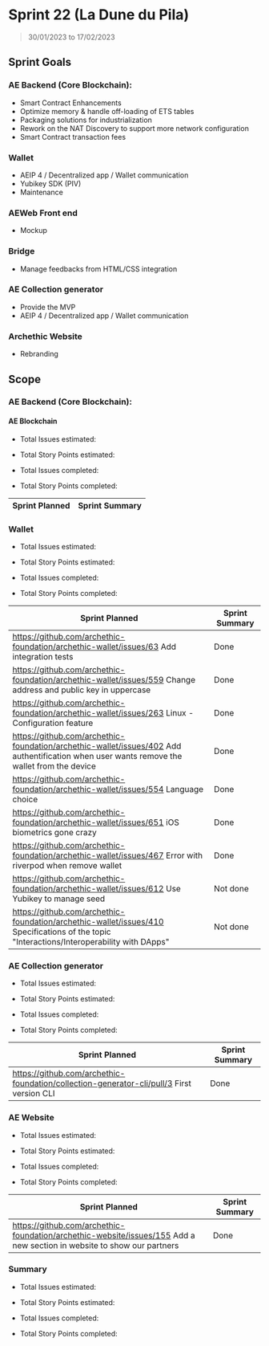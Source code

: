 # Sprint 22 (La Dune du Pila)

> 30/01/2023 to 17/02/2023

## Sprint Goals

### AE Backend (Core Blockchain):
- Smart Contract Enhancements
- Optimize memory & handle off-loading of ETS tables
- Packaging solutions for industrialization
- Rework on the NAT Discovery to support more network configuration
- Smart Contract transaction fees

### Wallet
- AEIP 4 / Decentralized app / Wallet communication
- Yubikey SDK (PIV)
- Maintenance

### AEWeb Front end
- Mockup

### Bridge
- Manage feedbacks from HTML/CSS integration

### AE Collection generator
- Provide the MVP
- AEIP 4 / Decentralized app / Wallet communication

### Archethic Website
- Rebranding

## Scope

### AE Backend (Core Blockchain):

#### AE Blockchain

- Total Issues estimated: 
- Total Story Points estimated: 

- Total Issues completed: 
- Total Story Points completed:

| Sprint Planned | Sprint Summary |
| -------------- | -------------- |

### Wallet

- Total Issues estimated: 
- Total Story Points estimated:

- Total Issues completed:
- Total Story Points completed:

| Sprint Planned                                                                                                                             | Sprint Summary |
| ------------------------------------------------------------------------------------------------------------------------------------------ | -------------- |
| https://github.com/archethic-foundation/archethic-wallet/issues/63 Add integration tests                                                   | Done           |
| https://github.com/archethic-foundation/archethic-wallet/issues/559 Change address and public key in uppercase                             | Done           |
| https://github.com/archethic-foundation/archethic-wallet/issues/263 Linux - Configuration feature                                          | Done           |
| https://github.com/archethic-foundation/archethic-wallet/issues/402 Add authentification when user wants remove the wallet from the device | Done           |
| https://github.com/archethic-foundation/archethic-wallet/issues/554 Language choice                                                        | Done           |
| https://github.com/archethic-foundation/archethic-wallet/issues/651 iOS biometrics gone crazy                                              | Done           |
| https://github.com/archethic-foundation/archethic-wallet/issues/467 Error with riverpod when remove wallet                                 | Done           |
| https://github.com/archethic-foundation/archethic-wallet/issues/612 Use Yubikey to manage seed                                             | Not done       |
| https://github.com/archethic-foundation/archethic-wallet/issues/410 Specifications of the topic "Interactions/Interoperability with DApps" | Not done       |


### AE Collection generator

- Total Issues estimated: 
- Total Story Points estimated: 

- Total Issues completed:
- Total Story Points completed:

| Sprint Planned                                                                            | Sprint Summary |
| ----------------------------------------------------------------------------------------- | -------------- |
| https://github.com/archethic-foundation/collection-generator-cli/pull/3 First version CLI | Done           |

### AE Website 

- Total Issues estimated:
- Total Story Points estimated: 

- Total Issues completed:
- Total Story Points completed:

| Sprint Planned                                                                                                         | Sprint Summary |
| ---------------------------------------------------------------------------------------------------------------------- | -------------- |
| https://github.com/archethic-foundation/archethic-website/issues/155 Add a new section in website to show our partners | Done           |

### Summary

- Total Issues estimated: 
- Total Story Points estimated:

- Total Issues completed:
- Total Story Points completed:
